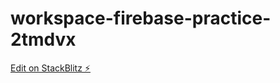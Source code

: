 # workspace-firebase-practice-2tmdvx

[Edit on StackBlitz ⚡️](https://stackblitz.com/edit/workspace-firebase-practice-2tmdvx)